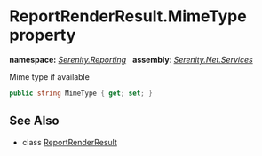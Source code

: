 # ReportRenderResult.MimeType property
**namespace:** *[Serenity.Reporting](../../README.md#serenity.reporting-namespace)*   **assembly**: *[Serenity.Net.Services](../../README.md)*

Mime type if available

```csharp
public string MimeType { get; set; }
```

## See Also

* class [ReportRenderResult](../ReportRenderResult.md)
